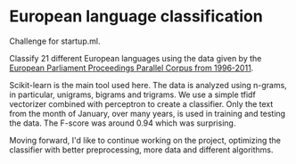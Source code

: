 # European language classification
Challenge for startup.ml.

Classify 21 different European languages using the data given by the <a href = "http://www.statmt.org/europarl/">European Parliament Proceedings Parallel Corpus from 1996-2011</a>. 

Scikit-learn is the main tool used here. The data is analyzed using n-grams, in particular, unigrams, bigrams and trigrams. We use a simple tfidf vectorizer combined with perceptron to create a classifier. Only the text from the month of January, over many years, is used in training and testing the data. The F-score was around 0.94 which was surprising. 

Moving forward, I'd like to continue working on the project, optimizing the classifier with better preprocessing, more data and different algorithms. 

